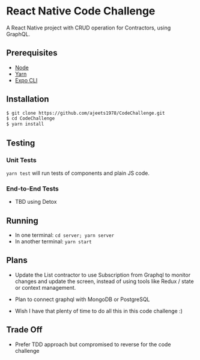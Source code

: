 # React Native Code Challenge

A React Native project with CRUD operation for Contractors, using GraphQL.

## Prerequisites

- [Node](https://nodejs.org/en/)
- [Yarn](https://yarnpkg.com/en/docs/install)
- [Expo CLI](https://docs.expo.dev/)

## Installation

```sh
$ git clone https://github.com/ajeets1978/CodeChallenge.git
$ cd CodeChallenge
$ yarn install
```

## Testing

### Unit Tests

`yarn test` will run tests of components and plain JS code.

### End-to-End Tests

- TBD using Detox

## Running

- In one terminal: `cd server; yarn server`
- In another terminal: `yarn start`

## Plans

- Update the List contractor to use Subscription from Graphql to monitor changes and update the screen, instead of using tools like Redux / state or context management.
- Plan to connect graphql with MongoDB or PostgreSQL

- Wish I have that plenty of time to do all this in this code challenge :)

## Trade Off

- Prefer TDD approach but compromised to reverse for the code challenge
